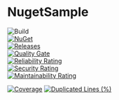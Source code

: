 # NugetSample

![Build](https://img.shields.io/github/workflow/status/yus-sasaki/NugetSample/Build)  
[![NuGet](https://img.shields.io/nuget/v/NugetSample_SlackNotification.svg)](https://www.nuget.org/packages/NugetSample_SlackNotification/)  
[![Releases](https://img.shields.io/github/release/yus-sasaki/NugetSample)](https://github.com/yus-sasaki/NugetSample/releases)  
[![Quality Gate](https://sonarcloud.io/api/project_badges/measure?project=yus-sasaki_NugetSample&metric=alert_status)](https://sonarcloud.io/dashboard?id=yus-sasaki_NugetSample)  
[![Reliability Rating](https://sonarcloud.io/api/project_badges/measure?project=yus-sasaki_NugetSample&metric=reliability_rating)](https://sonarcloud.io/dashboard?id=yus-sasaki_NugetSample)  
[![Security Rating](https://sonarcloud.io/api/project_badges/measure?project=yus-sasaki_NugetSample&metric=security_rating)](https://sonarcloud.io/dashboard?id=yus-sasaki_NugetSample)  
[![Maintainability Rating](https://sonarcloud.io/api/project_badges/measure?project=yus-sasaki_NugetSample&metric=sqale_rating)](https://sonarcloud.io/dashboard?id=yus-sasaki_NugetSample)  

[![Coverage](https://sonarcloud.io/api/project_badges/measure?project=yus-sasaki_NugetSample&metric=coverage)](https://sonarcloud.io/dashboard?id=yus-sasaki_NugetSample) 
[![Duplicated Lines (%)](https://sonarcloud.io/api/project_badges/measure?project=yus-sasaki_NugetSample&metric=duplicated_lines_density)](https://sonarcloud.io/dashboard?id=yus-sasaki_NugetSample)
